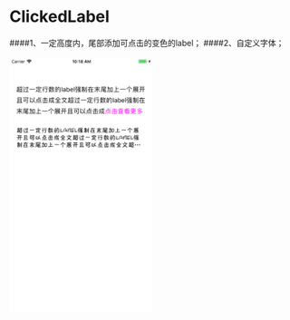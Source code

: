 # ClickedLabel
####1、一定高度内，尾部添加可点击的变色的label；
####2、自定义字体；
<br/>
<br/>
<img src="https://github.com/5656556/ClickedLabel/blob/master/img/demo.png?raw=true" width="50%" height="50%">

